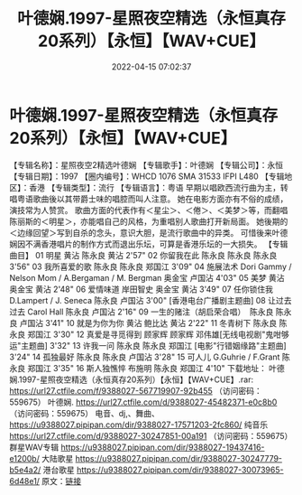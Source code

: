 ﻿---
title: 叶德娴.1997-星照夜空精选（永恒真存20系列）【永恒】【WAV+CUE】
date: 2022-04-15 07:02:37
categories: WAV车载音乐、镜像
tags: 国语流行
---
# 叶德娴.1997-星照夜空精选（永恒真存20系列）【永恒】【WAV+CUE】

【专辑名称】：星照夜空2精选叶德娴
【专辑歌手】：叶德娴
【专辑公司】：永恒
【专辑日期】：1997
【圈内编号】：WHCD 1076 SMA 31533 IFPI
L480
【专辑地区】：香港
【专辑类型】：流行
【专辑语言】：粤语
早期以唱欧西流行曲为主，转唱粤语歌曲後以其带爵士味的唱腔而叫人注意。
她在电影方面亦有不俗的成绩，演技常为人赞赏。
歌曲方面的代表作有＜星尘＞、＜倦＞、＜美梦＞等，而翻唱陈丽斯的＜明星＞，亦能唱自己的风格，为重唱别人歌曲打开新局面。
她後期的＜边缘回望＞写到自杀的念头，意识大胆，是流行歌曲中的异类。
可惜後来叶德娴因不满香港唱片的制作方式而退出乐坛，可算是香港乐坛的一大损失。
【专辑曲目】
01 明星 黄沾 陈永良 黄沾
2'57"
02 你留我在此 陈永良 陈永良 陈永良
3'56"
03 我所喜爱的歌 陈永良 陈永良 郑国江
3'09"
04 施展法术 Dori Gammy / Nelson Mom
/ A.Bergaman / M. Bergman 奥金宝 卢国沾
4'03"
05 美梦 黄沾 奥金宝 黄沾
2'48"
06 爱情味道 岸田智史 奥金宝 黄沾
3'49"
07 任你锁住我 D.Lampert / J. Seneca
陈永良 卢国沾 3'00" [香港电台广播剧主题曲]
08 让过去过去 Carol Hall 陈永良 卢国沾
2'16"
09
一生的赌注（胡启荣合唱）  陈永良 陈永良 卢国沾
3'41"
10 就是为你为你 黄沾 鲍比达 黄沾
2'22"
11 冬青树下 陈永良 陈永良 郑国江
3'30"
12 真爱是寻觅得到 顾家辉 顾家辉
邓伟雄[无线电视剧"鬼咁够运"主题曲] 3'32"
13 许我一问 陈永良 陈永良 郑国江
[电影"行错姻缘路"主题曲] 3'24"
14 孤独最好 陈永良 陈永良 卢国沾
3'28"
15 可人儿 G.Guhrie / F.Grant 陈永良
郑国江 3'35"
16 斯人独憔悴 布施明 陈永良 郑国江
4'10"
下载地址：
叶德娴.1997-星照夜空精选（永恒真存20系列）【永恒】【WAV+CUE】.rar: https://url27.ctfile.com/f/9388027-567719907-92b455
（访问密码：559675）
叶德娴.
https://url27.ctfile.com/d/9388027-45482371-e0c8b0
（访问密码：559675）
电音、dj,、舞曲、
https://u9388027.pipipan.com/dir/9388027-17571203-2fc860/
纯音乐
https://url27.ctfile.com/d/9388027-30247851-00a191
（访问密码：559675）
群星WAV专辑
https://u9388027.pipipan.com/dir/9388027-19437416-e1200b/
大陆歌星
https://u9388027.pipipan.com/dir/9388027-30247779-b5e4a2/
港台歌星
https://u9388027.pipipan.com/dir/9388027-30073965-6d48e1/
原文：[链接](https://blog.sina.com.cn/s/blog_1647c7e7601030wok.html)